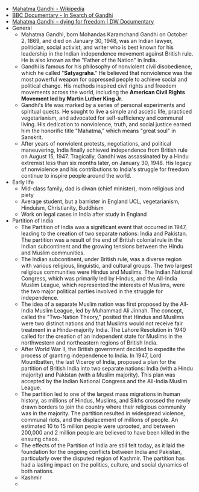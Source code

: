 - [Mahatma Gandhi - Wikipedia](https://en.wikipedia.org/wiki/Mahatma_Gandhi)
- [BBC Documentary - In Search of Gandhi](https://www.youtube.com/watch?v=itBdUthGEXA)
- [Mahatma Gandhi – dying for freedom | DW Documentary](https://www.youtube.com/watch?v=hpZwCRInrgo)
- General
	- Mahatma Gandhi, born Mohandas Karamchand Gandhi on October 2, 1869, and died on January 30, 1948, was an Indian lawyer, politician, social activist, and writer who is best known for his leadership in the Indian independence movement against British rule. He is also known as the "Father of the Nation" in India.
	- Gandhi is famous for his philosophy of nonviolent civil disobedience, which he called "**Satyagraha**." He believed that nonviolence was the most powerful weapon for oppressed people to achieve social and political change. His methods inspired civil rights and freedom movements across the world, including the **American Civil Rights Movement led by Martin Luther King Jr.**
	- Gandhi's life was marked by a series of personal experiments and spiritual quests. He sought to live a simple and ascetic life, practiced vegetarianism, and advocated for self-sufficiency and communal living. His dedication to nonviolence, truth, and social justice earned him the honorific title "Mahatma," which means "great soul" in Sanskrit.
	- After years of nonviolent protests, negotiations, and political maneuvering, India finally achieved independence from British rule on August 15, 1947. Tragically, Gandhi was assassinated by a Hindu extremist less than six months later, on January 30, 1948. His legacy of nonviolence and his contributions to India's struggle for freedom continue to inspire people around the world.
- Early life
	- Mid-class family, dad is diwan (chief minister), mom religious and piety
	- Average student, but a barrister in England UCL, vegetarianism, Hinduism, Christianity, Buddhism
	- Work on legal cases in India after study in England
- Partition of India
	- The Partition of India was a significant event that occurred in 1947, leading to the creation of two separate nations: India and Pakistan. The partition was a result of the end of British colonial rule in the Indian subcontinent and the growing tensions between the Hindu and Muslim communities.
	- The Indian subcontinent, under British rule, was a diverse region with various religious, linguistic, and cultural groups. The two largest religious communities were Hindus and Muslims. The Indian National Congress, which was primarily led by Hindus, and the All-India Muslim League, which represented the interests of Muslims, were the two major political parties involved in the struggle for independence.
	- The idea of a separate Muslim nation was first proposed by the All-India Muslim League, led by Muhammad Ali Jinnah. The concept, called the "Two-Nation Theory," posited that Hindus and Muslims were two distinct nations and that Muslims would not receive fair treatment in a Hindu-majority India. The Lahore Resolution in 1940 called for the creation of an independent state for Muslims in the northwestern and northeastern regions of British India.
	- After World War II, the British government decided to expedite the process of granting independence to India. In 1947, Lord Mountbatten, the last Viceroy of India, proposed a plan for the partition of British India into two separate nations: India (with a Hindu majority) and Pakistan (with a Muslim majority). This plan was accepted by the Indian National Congress and the All-India Muslim League.
	- The partition led to one of the largest mass migrations in human history, as millions of Hindus, Muslims, and Sikhs crossed the newly drawn borders to join the country where their religious community was in the majority. The partition resulted in widespread violence, communal riots, and the displacement of millions of people. An estimated 10 to 15 million people were uprooted, and between 200,000 and 2 million people are believed to have been killed in the ensuing chaos.
	- The effects of the Partition of India are still felt today, as it laid the foundation for the ongoing conflicts between India and Pakistan, particularly over the disputed region of Kashmir. The partition has had a lasting impact on the politics, culture, and social dynamics of both nations.
	- Kashmir
	-